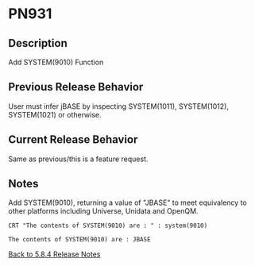 # PN931

<PageHeader />

## Description

Add SYSTEM(9010) Function

## Previous Release Behavior

User must infer jBASE by inspecting SYSTEM(1011), SYSTEM(1012), SYSTEM(1021) or otherwise.

## Current Release Behavior

Same as previous/this is a feature request.

## Notes

Add SYSTEM(9010), returning a value of "JBASE" to meet equivalency to other platforms including Universe, Unidata and OpenQM.

```
CRT "The contents of SYSTEM(9010) are : " : system(9010)

The contents of SYSTEM(9010) are : JBASE
```

[Back to 5.8.4 Release Notes](./../README.md)
  
<PageFooter />